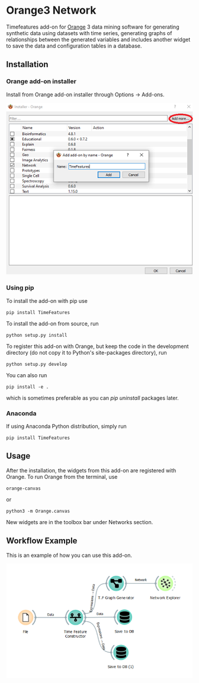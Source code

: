 Orange3 Network
===============

Timefeatures add-on for [Orange] 3 data mining software for generating synthetic data using datasets with time series, generating graphs of relationships between the generated variables and includes another widget to save the data and configuration tables in a database.

[Orange]: https://orangedatamining.com/

Installation
------------

### Orange add-on installer

Install from Orange add-on installer through Options -> Add-ons.

![Installation](https://github.com/alervgr/Orange-TimeFeatures/blob/main/imgs/installation.png)

### Using pip

To install the add-on with pip use

    pip install TimeFeatures

To install the add-on from source, run

    python setup.py install

To register this add-on with Orange, but keep the code in the development directory (do not copy it to 
Python's site-packages directory), run

    python setup.py develop

You can also run

    pip install -e .

which is sometimes preferable as you can *pip uninstall* packages later.

### Anaconda

If using Anaconda Python distribution, simply run

    pip install TimeFeatures

Usage
-----

After the installation, the widgets from this add-on are registered with Orange. To run Orange from the terminal,
use

    orange-canvas

or

    python3 -m Orange.canvas

New widgets are in the toolbox bar under Networks section.

Workflow Example
-----
This is an example of how you can use this add-on.

![Workflow](https://github.com/alervgr/Orange-TimeFeatures/blob/main/imgs/workflow.png)
